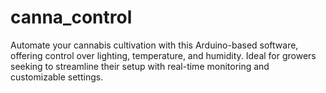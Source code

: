 # canna_control
Automate your cannabis cultivation with this Arduino-based software, offering control over lighting, temperature, and humidity. Ideal for growers seeking to streamline their setup with real-time monitoring and customizable settings.
